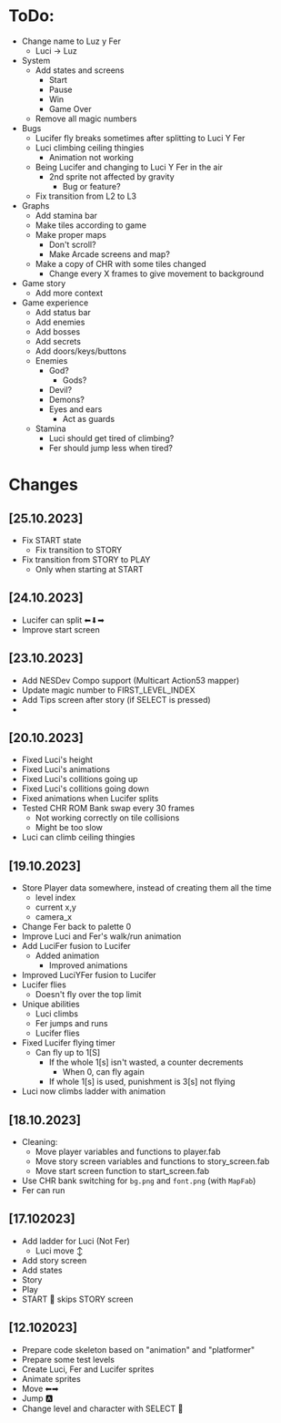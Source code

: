 # ToDo:
- Change name to Luz y Fer
  - Luci -> Luz
- System
  - Add states and screens
    - Start
    - Pause
    - Win
    - Game Over
  - Remove all magic numbers
- Bugs
  - Lucifer fly breaks sometimes after splitting to Luci Y Fer
  - Luci climbing ceiling thingies
    - Animation not working
  - Being Lucifer and changing to Luci Y Fer in the air
    - 2nd sprite not affected by gravity
      - Bug or feature?
  - Fix transition from L2 to L3
- Graphs
  - Add stamina bar
  - Make tiles according to game
  - Make proper maps
    - Don't scroll?
    - Make Arcade screens and map?
  - Make a copy of CHR with some tiles changed  
    - Change every X frames to give movement to background
- Game story
  - Add more context
- Game experience
  - Add status bar
  - Add enemies
  - Add bosses
  - Add secrets
  - Add doors/keys/buttons
  - Enemies
    - God?
      - Gods?
    - Devil?
    - Demons?
    - Eyes and ears
      - Act as guards
  - Stamina
    - Luci should get tired of climbing?
    - Fer should jump less when tired?

# Changes

## [25.10.2023]
- Fix START state
    - Fix transition to STORY
- Fix transition from STORY to PLAY
    - Only when starting at START
## [24.10.2023]
- Lucifer can split ⬅⬇➡
- Improve start screen

## [23.10.2023]
- Add NESDev Compo support (Multicart Action53 mapper)
- Update magic number to FIRST_LEVEL_INDEX
- Add Tips screen after story (if SELECT is pressed)
- 

## [20.10.2023]
- Fixed Luci's height
- Fixed Luci's animations
- Fixed Luci's collitions going up
- Fixed Luci's collitions going down
- Fixed animations when Lucifer splits
- Tested CHR ROM Bank swap every 30 frames
  - Not working correctly on tile collisions
  - Might be too slow
- Luci can climb ceiling thingies

## [19.10.2023]
- Store Player data somewhere, instead of creating them all the time
  - level index
  - current x,y
  - camera_x
- Change Fer back to palette 0
- Improve Luci and Fer's walk/run animation
- Add LuciFer fusion to Lucifer
  - Added animation
    - Improved animations
- Improved LuciYFer fusion to Lucifer
- Lucifer flies
  - Doesn't fly over the top limit
- Unique abilities
  - Luci climbs
  - Fer jumps and runs
  - Lucifer flies
- Fixed Lucifer flying timer
  - Can fly up to 1[S]
    - If the whole 1[s] isn't wasted, a counter decrements
      - When 0, can fly again
    - If whole 1[s] is used, punishment is 3[s] not flying
- Luci now climbs ladder with animation

## [18.10.2023]
- Cleaning:
  - Move player variables and functions to player.fab
  - Move story screen variables and functions to story_screen.fab
  - Move start screen function to start_screen.fab
- Use CHR bank switching for `bg.png` and `font.png` (with `MapFab`)
- Fer can run

## [17.102023]
- Add ladder for Luci (Not Fer)
  - Luci move ↕
- Add story screen
 - Add states
  - Story
  - Play
- START 🔘 skips STORY screen

## [12.102023]
- Prepare code skeleton based on "animation" and "platformer"
- Prepare some test levels
- Create Luci, Fer and Lucifer sprites
- Animate sprites
- Move ⬅➡
- Jump 🅰
- Change level and character with SELECT 🔘
